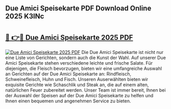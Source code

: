 ## Due Amici Speisekarte PDF Download Online 2025 K3lNc

# <h2><a href="http://gc9jrqw.nevu.top/?p=Due+Amici+Speisekarte">🔗 👉🔴 Due Amici Speisekarte 2025 PDF</a></h2>

[![Due Amici Speisekarte 2025 PDF](https://i.imgur.com/dBaPXMq.png)](http://gc9jrqw.nevu.top/?p=Due+Amici+Speisekarte)
Die Due Amici Speisekarte ist nicht nur eine Liste von Gerichten, sondern auch die Kunst der Wahl. Auf unserer Due Amici Speisekarte stehen verschiedene leichte und frische Salate. Für diejenigen, die Fleisch bevorzugen, bieten wir eine umfangreiche Auswahl an Gerichten auf der Due Amici Speisekarte an: Rindfleisch, Schweinefleisch, Huhn und Fisch. Unseren Auserwählten bieten wir exquisite Gerichte wie Schaschlik und Steak an, die auf einem alten, natürlichen Feuer zubereitet werden. Unser Team ist immer bereit, Ihnen bei der Auswahl der Speisen auf der Due Amici Speisekarte zu helfen und Ihnen einen bequemen und angenehmen Service zu bieten.
